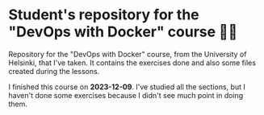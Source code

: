 # Student's repository for the "DevOps with Docker" course 🔁🐳

Repository for the "DevOps with Docker" course, from the University of Helsinki, that I've taken. It contains the exercises done and also some files created during the lessons.

I finished this course on **2023-12-09**. I've studied all the sections, but I haven't done some exercises because I didn't see much point in doing them.
